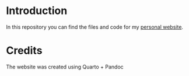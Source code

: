 # Introduction

In this repository you can find the files and code for my [personal website](www.danielcapistrano.com).

# Credits

The website was created using Quarto + Pandoc